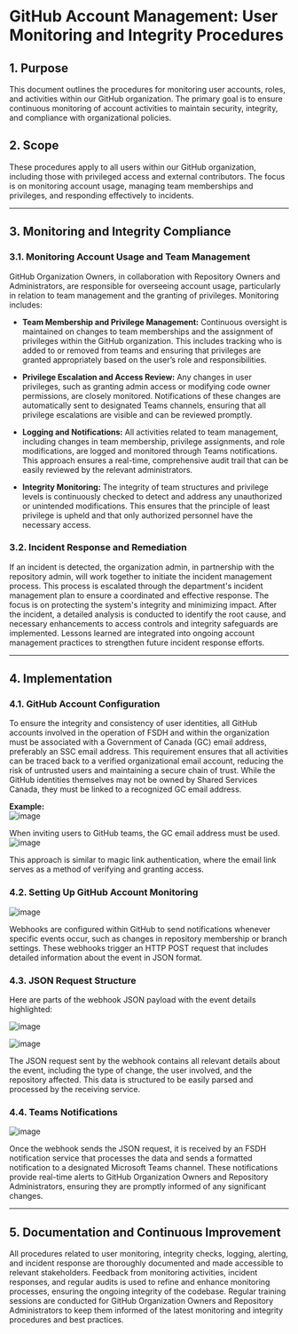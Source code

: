 # GitHub Account Management: User Monitoring and Integrity Procedures

## 1. Purpose
This document outlines the procedures for monitoring user accounts, roles, and activities within our GitHub organization. The primary goal is to ensure continuous monitoring of account activities to maintain security, integrity, and compliance with organizational policies.

## 2. Scope
These procedures apply to all users within our GitHub organization, including those with privileged access and external contributors. The focus is on monitoring account usage, managing team memberships and privileges, and responding effectively to incidents.

---

## 3. Monitoring and Integrity Compliance

### 3.1. Monitoring Account Usage and Team Management

GitHub Organization Owners, in collaboration with Repository Owners and Administrators, are responsible for overseeing account usage, particularly in relation to team management and the granting of privileges. Monitoring includes:

- **Team Membership and Privilege Management:** Continuous oversight is maintained on changes to team memberships and the assignment of privileges within the GitHub organization. This includes tracking who is added to or removed from teams and ensuring that privileges are granted appropriately based on the user’s role and responsibilities.

- **Privilege Escalation and Access Review:** Any changes in user privileges, such as granting admin access or modifying code owner permissions, are closely monitored. Notifications of these changes are automatically sent to designated Teams channels, ensuring that all privilege escalations are visible and can be reviewed promptly.

- **Logging and Notifications:** All activities related to team management, including changes in team membership, privilege assignments, and role modifications, are logged and monitored through Teams notifications. This approach ensures a real-time, comprehensive audit trail that can be easily reviewed by the relevant administrators.

- **Integrity Monitoring:** The integrity of team structures and privilege levels is continuously checked to detect and address any unauthorized or unintended modifications. This ensures that the principle of least privilege is upheld and that only authorized personnel have the necessary access.

### 3.2. Incident Response and Remediation

If an incident is detected, the organization admin, in partnership with the repository admin, will work together to initiate the incident management process. This process is escalated through the department's incident management plan to ensure a coordinated and effective response. The focus is on protecting the system's integrity and minimizing impact. After the incident, a detailed analysis is conducted to identify the root cause, and necessary enhancements to access controls and integrity safeguards are implemented. Lessons learned are integrated into ongoing account management practices to strengthen future incident response efforts.

---

## 4. Implementation

### 4.1. GitHub Account Configuration

To ensure the integrity and consistency of user identities, all GitHub accounts involved in the operation of FSDH and within the organization must be associated with a Government of Canada (GC) email address, preferably an SSC email address. This requirement ensures that all activities can be traced back to a verified organizational email account, reducing the risk of untrusted users and maintaining a secure chain of trust. While the GitHub identities themselves may not be owned by Shared Services Canada, they must be linked to a recognized GC email address.

**Example:**  
![image](https://github.com/user-attachments/assets/308169f0-62dd-4088-94d0-5b9127b9dd0a)

When inviting users to GitHub teams, the GC email address must be used.
![image](https://github.com/user-attachments/assets/a63c61a1-480b-441b-a7c2-88f33e1601f5)

This approach is similar to magic link authentication, where the email link serves as a method of verifying and granting access.

### 4.2. Setting Up GitHub Account Monitoring
![image](https://github.com/user-attachments/assets/d765b565-8c25-407f-a4ae-18f37a231b6b)

Webhooks are configured within GitHub to send notifications whenever specific events occur, such as changes in repository membership or branch settings. These webhooks trigger an HTTP POST request that includes detailed information about the event in JSON format.

### 4.3. JSON Request Structure

Here are parts of the webhook JSON payload with the event details highlighted:

![image](https://github.com/user-attachments/assets/8a389c94-71db-4b4f-827f-833e9fda305f)

![image](https://github.com/user-attachments/assets/e801499c-480d-4ebe-8043-08a3f027b434)

The JSON request sent by the webhook contains all relevant details about the event, including the type of change, the user involved, and the repository affected. This data is structured to be easily parsed and processed by the receiving service.

### 4.4. Teams Notifications

![image](https://github.com/user-attachments/assets/686a2206-b59c-4b4c-9eec-61fcc571573f)


Once the webhook sends the JSON request, it is received by an FSDH notification service that processes the data and sends a formatted notification to a designated Microsoft Teams channel. These notifications provide real-time alerts to GitHub Organization Owners and Repository Administrators, ensuring they are promptly informed of any significant changes.

---

## 5. Documentation and Continuous Improvement

All procedures related to user monitoring, integrity checks, logging, alerting, and incident response are thoroughly documented and made accessible to relevant stakeholders. Feedback from monitoring activities, incident responses, and regular audits is used to refine and enhance monitoring processes, ensuring the ongoing integrity of the codebase. Regular training sessions are conducted for GitHub Organization Owners and Repository Administrators to keep them informed of the latest monitoring and integrity procedures and best practices.

